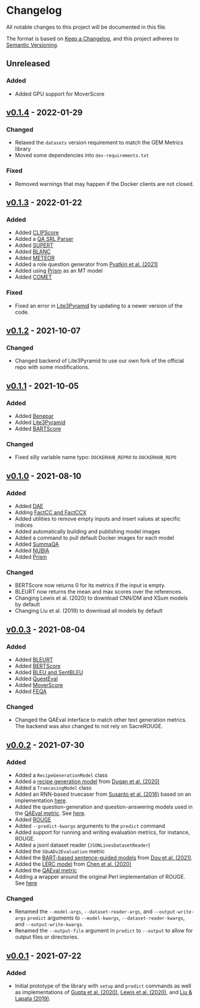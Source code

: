 # Changelog
All notable changes to this project will be documented in this file.

The format is based on [Keep a Changelog](https://keepachangelog.com/en/1.0.0/),
and this project adheres to [Semantic Versioning](https://semver.org/spec/v2.0.0.html).

## Unreleased
### Added
- Added GPU support for MoverScore

## [v0.1.4](https://github.com/danieldeutsch/repro/releases/tag/v0.1.4) - 2022-01-29
### Changed
- Relaxed the `datasets` version requirement to match the GEM Metrics library
- Moved some dependencies into `dev-requirements.txt`

### Fixed
- Removed warnings that may happen if the Docker clients are not closed.

## [v0.1.3](https://github.com/danieldeutsch/repro/releases/tag/v0.1.3) - 2022-01-22
### Added
- Added [CLIPScore](models/hessel2021/Readme.md)
- Added a [QA SRL Parser](models/fitzgerald2018/Readme.md)
- Added [SUPERT](models/gao2020/Readme.md)
- Added [BLANC](models/vasilyev2020/Readme.md)
- Added [METEOR](models/denkowski2014/Readme.md)
- Added a role question generator from [Pyatkin et al. (2021)](models/pyatkin2021/Readme.md)
- Added using [Prism](models/thompson2020/Readme.md) as an MT model
- Added [COMET](models/rei2020/Readme.md)

### Fixed
- Fixed an error in [Lite3Pyramid](models/zhang2021/Readme.md) by updating to a newer version of the code.

## [v0.1.2](https://github.com/danieldeutsch/repro/releases/tag/v0.1.2) - 2021-10-07
### Changed
- Changed backend of Lite3Pyramid to use our own fork of the official repo with some modifications.

## [v0.1.1](https://github.com/danieldeutsch/repro/releases/tag/v0.1.1) - 2021-10-05
### Added
- Added [Benepar](models/kitaev2019/Readme.md)
- Added [Lite3Pyramid](models/zhang2021/Readme.md)
- Added [BARTScore](models/yuan2021/Readme.md)

### Changed
- Fixed silly variable name typo: `DOCKERHUB_REPRO` to `DOCKERHUB_REPO`

## [v0.1.0](https://github.com/danieldeutsch/repro/releases/tag/v0.1.0) - 2021-08-10
### Added
- Added [DAE](models/goyal2020/Readme.md)
- Adding [FactCC and FactCCX](models/kryscinski2019/Readme.md)
- Added utilities to remove empty inputs and insert values at specific indices
- Added automatically building and publishing model images
- Added a command to pull default Docker images for each model
- Added [SummaQA](models/scialom2019/Readme.md)
- Added [NUBIA](models/kane2020/Readme.md)
- Added [Prism](models/thompson2020/Readme.md)

### Changed
- BERTScore now returns 0 for its metrics if the input is empty. 
- BLEURT now returns the mean and max scores over the references.
- Changing Lewis et al. (2020) to download CNN/DM and XSum models by default
- Changing Liu et al. (2019) to download all models by default  

## [v0.0.3](https://github.com/danieldeutsch/repro/releases/tag/v0.0.3) - 2021-08-04
### Added
- Added [BLEURT](models/sellam2020/Readme.md)
- Added [BERTScore](models/zhang2020/Readme.md)
- Added [BLEU and SentBLEU](models/papineni2002/Readme.md)
- Added [QuestEval](models/scialom2021/Readme.md)
- Added [MoverScore](models/zhao2019/Readme.md)
- Added [FEQA](models/durmus2020/Readme.md)

### Changed
- Changed the QAEval interface to match other text generation metrics.
The backend was also changed to not rely on SacreROUGE.

## [v0.0.2](https://github.com/danieldeutsch/repro/releases/tag/v0.0.2) - 2021-07-30
### Added
- Added a `RecipeGenerationModel` class
- Added a [recipe generation model](models/dugan2020/Readme.md) from [Dugan et al. (2020)](https://arxiv.org/abs/2010.03070)
- Added a `TruecasingModel` class
- Added an RNN-based truecaser from [Susanto et al. (2016)](https://aclanthology.org/D16-1225/) based on an implementation [here](https://github.com/mayhewsw/pytorch-truecaser).
- Added the question-generation and question-answering models used in the [QAEval metric](https://arxiv.org/abs/2010.00490).
See [here](models/deutsch2021/Readme.md).
- Added [ROUGE](models/sacrerouge/Readme.md)
- Added `--predict-kwargs` arguments to the `predict` command
- Added support for running and writing evaluation metrics, for instance, ROUGE.
- Added a jsonl dataset reader (`JSONLinesDatasetReader`)
- Added the `SQuADv2Evaluation` metric
- Added the [BART-based sentence-guided models](models/dou2021/Readme.md) from [Dou et al. (2021)](https://arxiv.org/abs/2010.08014).
- Added the [LERC model](models/chen2020/Readme.md) from [Chen et al. (2020)](https://arxiv.org/abs/2010.03636)
- Added the [QAEval metric](models/deutsch2021/Readme.md)
- Adding a wrapper around the original Perl implementation of ROUGE.
See [here](models/lin2004/Readme.md)

### Changed
- Renamed the `--model-args`, `--dataset-reader-args`, and `--output-write-args` `predict` arguments to `--model-kwargs`, `--dataset-reader-kwargs`, and `--output-write-kwargs`.
- Renamed the `--output-file` argument in `predict` to `--output` to allow for output files or directories.

## [v0.0.1](https://github.com/danieldeutsch/repro/releases/tag/v0.0.1) - 2021-07-22
### Added
- Initial prototype of the library with `setup` and `predict` commands as well as implementations of [Gupta et al. (2020)](models/gupta2020/Readme.md), [Lewis et al. (2020)](models/lewis2020/Readme.md), and [Liu & Lapata (2019)](models/liu2019/Readme.md).
